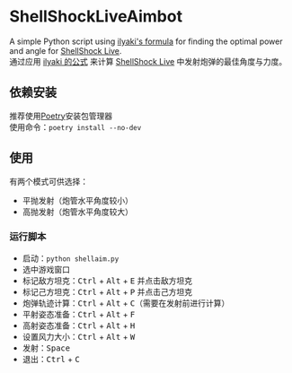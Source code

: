 # ShellShockLiveAimbot

A simple Python script using [ilyaki's formula](https://steamcommunity.com/sharedfiles/filedetails/?id=1327582953) for finding the optimal power and angle for [ShellShock Live](https://store.steampowered.com/app/326460/ShellShock_Live/).  
通过应用 [ilyaki 的公式](https://steamcommunity.com/sharedfiles/filedetails/?id=1327582953) 来计算 [ShellShock Live](https://store.steampowered.com/app/326460/ShellShock_Live/) 中发射炮弹的最佳角度与力度。

## 依赖安装

推荐使用[Poetry](https://python-poetry.org/)安装包管理器  
使用命令：`poetry install --no-dev`

## 使用

有两个模式可供选择：

- 平抛发射（炮管水平角度较小）
- 高抛发射（炮管水平角度较大）

### 运行脚本

- 启动：`python shellaim.py`
- 选中游戏窗口
- 标记敌方坦克：<kbd>Ctrl</kbd> + <kbd>Alt</kbd> + <kbd>E</kbd> 并点击敌方坦克
- 标记己方坦克：<kbd>Ctrl</kbd> + <kbd>Alt</kbd> + <kbd>P</kbd> 并点击己方坦克
- 炮弹轨迹计算：<kbd>Ctrl</kbd> + <kbd>Alt</kbd> + <kbd>C</kbd>（需要在发射前进行计算）
- 平射姿态准备：<kbd>Ctrl</kbd> + <kbd>Alt</kbd> + <kbd>F</kbd>
- 高射姿态准备：<kbd>Ctrl</kbd> + <kbd>Alt</kbd> + <kbd>H</kbd>
- 设置风力大小：<kbd>Ctrl</kbd> + <kbd>Alt</kbd> + <kbd>W</kbd>
- 发射：<kbd>Space</kbd>
- 退出：<kbd>Ctrl</kbd> + <kbd>C</kbd>
